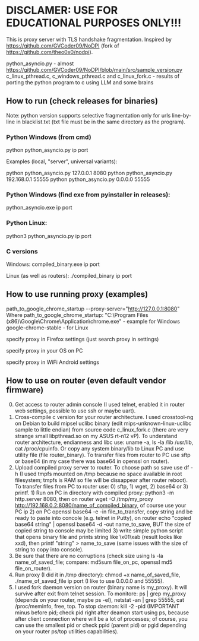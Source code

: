 # DISCLAMER: USE FOR EDUCATIONAL PURPOSES ONLY!!!

This is proxy server with TLS handshake fragmentation. Inspired by https://github.com/GVCoder09/NoDPI (fork of https://github.com/theo0x0/nodpi).

python_asyncio.py - almost https://github.com/GVCoder09/NoDPI/blob/main/src/sample_version.py
c_linux_pthread.c, c_windows_pthread.c and c_linux_fork.c - results of porting the python program to c using LLM and some brains

## How to run (check releases for binaries)

Note: python version supports selective fragmentation only for urls line-by-line in blacklist.txt (txt file must be in the same directory as the program).

### Python Windows (from cmd)
python python_asyncio.py ip port

Examples (local, "server", universal variants):

python python_asyncio.py 127.0.0.1 8080
python python_asyncio.py 192.168.0.1 55555
python python_asyncio.py 0.0.0.0 55555

### Python Windows (find exe from pyinstaller in releases):
python_asyncio.exe ip port

### Python Linux:
python3 python_asyncio.py ip port

### C versions

Windows:
compiled_binary.exe ip port

Linux (as well as routers):
./compiled_binary ip port

## How to use running proxy (examples)

path_to_google_chrome_startup --proxy-server="http://127.0.0.1:8080"
Where path_to_google_chrome_startup:
"C:\Program Files (x86)\Google\Chrome\Application\chrome.exe" - example for Windows
google-chrome-stable - for Linux

specify proxy in Firefox settings (just search proxy in settings)

specify proxy in your OS on PC

specify proxy in WiFi Android settings

## How to use on router (even default vendor firmware)

0. Get access to router admin console (I used telnet, enabled it in router web settings, possible to use ssh or maybe uart).
1. Cross-compile c version for your router architecture. I used crosstool-ng on Debian to build mipsel uclibc binary (edit mips-unknown-linux-uclibc sample to little endian) from source code c_linux_fork.c (there are very strange small libpthread.so on my ASUS rt-n12 vP). To understand router architecture, endianness and libc use: uname -a, ls -la /lib /usr/lib, cat /proc/cpuinfo. Or copy any system binary/lib to Linux PC and use utility file (file router_binary). To transfer files from router to PC use sftp or base64 (in my case there was base64 in openssl on router).
2. Upload compiled proxy server to router. To choose path so save use df -h (I used tmpfs mounted on /tmp because no space available in root filesystem; tmpfs is RAM so file will be dissappear after router reboot). To transfer files from PC to router use: 0) sftp, 1) wget, 2) base64 or 3) printf. 1) Run on PC in directory with compiled proxy: python3 -m http.server 8080, then on router wget -O /tmp/my_proxy http://192.168.0.2:8080/name_of_compiled_binary, of course use your PC ip 2) on PC openssl base64 -e -in file_to_transfer, copy string and be ready to paste into concole (e.g. telnet in Putty), on router echo "copied base64 string" | openssl base64 -d -out name_to_save, BUT the size of copied string to console may be limited 3) write simple python script that opens binary file and prints string like \x01\xab (result looks like xxd), then printf "string" > name_to_save (same issues with the size of string to copy into console).
3. Be sure that there are no corruptions (check size using ls -la name_of_saved_file; compare: md5sum file_on_pc, openssl md5 file_on_router).
4. Run proxy (I did it in /tmp directory): chmod +x name_of_saved_file, ./name_of_saved_file ip port (I like to use 0.0.0.0 and 55555).
5. I used fork daemon version on router (binary name is my_proxy). It will survive after exit from telnet session. To monitore: ps | grep my_proxy (depends on your router, maybe ps -el), netstat -an | grep 55555, cat /proc/meminfo, free, top. To stop daemon: kill -2 -pid (IMPORTANT minus before pid; check pid right after deamon start using ps, because after client connection where will be a lot of processes; of course, you can use the smallest pid or check ppid (parent pid) or pgid depending on your router ps/top utilities capabilities).